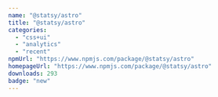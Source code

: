 ```yaml
---
name: "@statsy/astro"
title: "@statsy/astro"
categories:
  - "css+ui"
  - "analytics"
  - "recent"
npmUrl: "https://www.npmjs.com/package/@statsy/astro"
homepageUrl: "https://www.npmjs.com/package/@statsy/astro"
downloads: 293
badge: "new"
---
```


